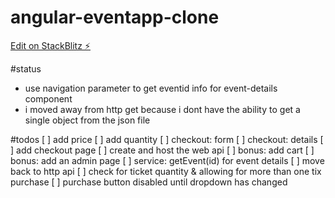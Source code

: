 # angular-eventapp-clone

[Edit on StackBlitz ⚡️](https://stackblitz.com/edit/angular-eventapp-clone)

#status
- use navigation parameter to get eventid info for event-details component
- i moved away from http get because i dont have the ability to get a single object from the json file


#todos
[ ] add price
[ ] add quantity
[ ] checkout: form
[ ] checkout: details
[ ] add checkout page
[ ] create and host the web api 
[ ] bonus: add cart
[ ] bonus: add an admin page
[ ] service: getEvent(id) for event details
[ ] move back to http api
[ ] check for ticket quantity & allowing for more than one tix purchase
[ ] purchase button disabled until dropdown has changed